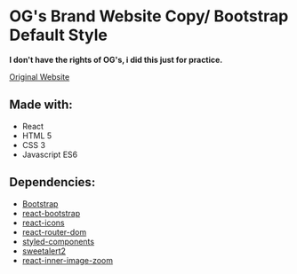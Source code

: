 # OG's Brand Website Copy/ Bootstrap Default Style

**I don't have the rights of OG's, i did this just for practice.**

[Original Website](https://www.ogsbrand.com/en/)

## Made with:

* React
* HTML 5
* CSS 3
* Javascript ES6

## Dependencies:

* [Bootstrap](https://getbootstrap.com/)
* [react-bootstrap](https://react-bootstrap.github.io/)
* [react-icons](https://react-icons.github.io/react-icons/)
* [react-router-dom](https://v5.reactrouter.com/)
* [styled-components](https://styled-components.com/)
* [sweetalert2](https://sweetalert2.github.io/)
* [react-inner-image-zoom](https://www.npmjs.com/package/react-inner-image-zoom)